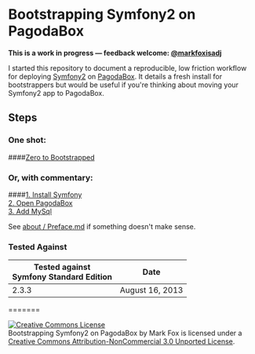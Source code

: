 # Bootstrapping Symfony2 on PagodaBox

**This is a work in progress — feedback welcome: <a href="https://twitter.com/markfoxisadj" target="_new">@markfoxisadj</a>**

I started this repository to document a reproducible, low friction workflow for deploying  <a href="http://symfony.com/" target="_new">Symfony2</a> on <a href="http://pagodabox.com/" target="_new">PagodaBox</a>. It details a fresh install for bootstrappers but would be useful if you're thinking about moving your Symfony2 app to PagodaBox.

## Steps

### One shot:
####[Zero to Bootstrapped](steps/Zero%20to%20Bootstrapped.md)

### Or, with commentary:
####[1. Install Symfony](steps/1.%20Install%20Symfony.md)<br/>[2. Open PagodaBox](steps/2.%20Open%20PagodaBox.md)<br/>[3. Add MySql](steps/1.%20Add%20MySQL.md)

See [about / Preface.md](Preface.md) if something doesn't make sense.

### Tested Against

| Tested against<br/>Symfony Standard Edition | Date |
| --- | --- |
| 2.3.3 | August 16, 2013 |

=======

<a rel="license" href="http://creativecommons.org/licenses/by-nc/3.0/deed.en_US"><img alt="Creative Commons License" style="border-width:0" src="http://i.creativecommons.org/l/by-nc/3.0/88x31.png" /></a><br /><span xmlns:dct="http://purl.org/dc/terms/" href="http://purl.org/dc/dcmitype/Text" property="dct:title" rel="dct:type">Bootstrapping Symfony2 on PagodaBox</span> by <span xmlns:cc="http://creativecommons.org/ns#" property="cc:attributionName">Mark Fox</span> is licensed under a<br/><a rel="license" href="http://creativecommons.org/licenses/by-nc/3.0/deed.en_US">Creative Commons Attribution-NonCommercial 3.0 Unported License</a>.